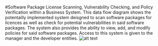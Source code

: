 #Software Package License Scanning, Vulnerability Checking, and Policy Verification within a Business System.
This data flow diagram shows the potentailly implemented system deisgned to scan software packages for licences as well as check for potential vulnerabilities in said software packages. The system also provides the ability to view, add, and modify policies for said software packages. Access to this system is given to the manager and the developer entities.
![alt text](https://cloud.githubusercontent.com/assets/5325162/19224050/dcb0ef10-8e42-11e6-9c7e-001d7f0a9ab2.png)
